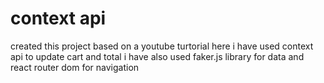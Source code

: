 # context api
created this project based on a youtube turtorial 
here i have used context api to update cart and total
i have also used faker.js library for data and react router dom for navigation
